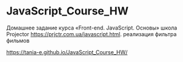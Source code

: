 # JavaScript_Course_HW

Домашнее задание курса «Front-end. JavaScript. Основы» школа Projector https://prjctr.com.ua/javascript.html.
реализация фильтра фильмов

https://tania-e.github.io/JavaScript_Course_HW/
